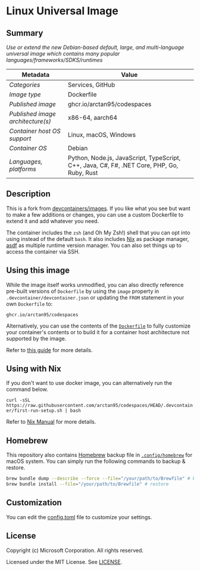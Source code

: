 # Linux Universal Image

## Summary

*Use or extend the new Debian-based default, large, and multi-language universal image which contains many popular languages/frameworks/SDKS/runtimes*

| Metadata | Value |
|----------|-------|
| *Categories* | Services, GitHub |
| *Image type* | Dockerfile |
| *Published image* | ghcr.io/arctan95/codespaces |
| *Published image architecture(s)* | x86-64, aarch64 |
| *Container host OS support* | Linux, macOS, Windows |
| *Container OS* | Debian |
| *Languages, platforms* | Python, Node.js, JavaScript, TypeScript, C++, Java, C#, F#, .NET Core, PHP, Go, Ruby, Rust |

## Description

This is a fork from [devcontainers/images](https://github.com/devcontainers/images). If you like what you see but want to make a few additions or changes, you can use a custom Dockerfile to extend it and add whatever you need.

The container includes the `zsh` (and Oh My Zsh!) shell that you can opt into using instead of the default `bash`. It also includes [Nix](https://nixos.org/) as package manager, [asdf](https://asdf-vm.com/) as multiple runtime version manager. You can also set things up to access the container via SSH.

## Using this image

While the image itself works unmodified, you can also directly reference pre-built versions of `Dockerfile` by using the `image` property in `.devcontainer/devcontainer.json` or updating the `FROM` statement in your own `Dockerfile` to:

`ghcr.io/arctan95/codespaces`

Alternatively, you can use the contents of the [`Dockerfile`](.devcontainer/Dockerfile) to fully customize your container's contents or to build it for a container host architecture not supported by the image.

Refer to [this guide](https://containers.dev/guide/dockerfile) for more details.

## Using with Nix

If you don't want to use docker image, you can alternatively run the command below.

`curl -sSL https://raw.githubusercontent.com/arctan95/codespaces/HEAD/.devcontainer/first-run-setup.sh | bash`

Refer to [Nix Manual](https://nixos.org/manual/nix/stable/) for more details.

## Homebrew

This repository also contains [Homebrew](https://brew.sh/) backup file in [`.config/homebrew`](.config/homebrew/Brewfile) for macOS system. You can simply run the following commands to backup & restore.

```sh
brew bundle dump --describe --force --file="/your/path/to/Brewfile" # backup
brew bundle install --file="/your/path/to/Brewfile" # restore
```

## Customization
You can edit the [config.toml](config.toml) file to customize your settings.

## License

Copyright (c) Microsoft Corporation. All rights reserved.

Licensed under the MIT License. See [LICENSE](https://github.com/devcontainers/images/blob/main/LICENSE).


